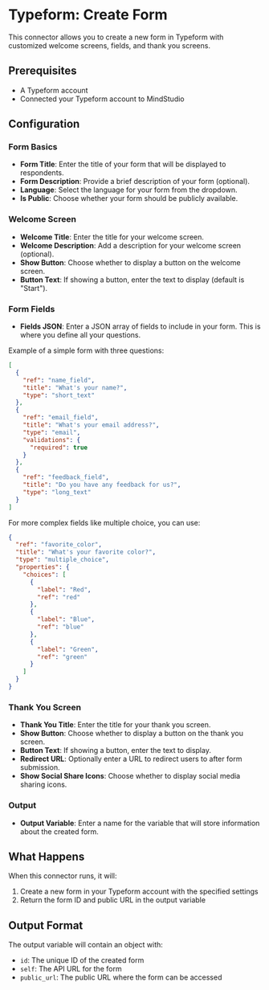 # Typeform: Create Form

This connector allows you to create a new form in Typeform with customized welcome screens, fields, and thank you screens.

## Prerequisites
- A Typeform account
- Connected your Typeform account to MindStudio

## Configuration

### Form Basics
- **Form Title**: Enter the title of your form that will be displayed to respondents.
- **Form Description**: Provide a brief description of your form (optional).
- **Language**: Select the language for your form from the dropdown.
- **Is Public**: Choose whether your form should be publicly available.

### Welcome Screen
- **Welcome Title**: Enter the title for your welcome screen.
- **Welcome Description**: Add a description for your welcome screen (optional).
- **Show Button**: Choose whether to display a button on the welcome screen.
- **Button Text**: If showing a button, enter the text to display (default is "Start").

### Form Fields
- **Fields JSON**: Enter a JSON array of fields to include in your form. This is where you define all your questions.

Example of a simple form with three questions:
```json
[
  {
    "ref": "name_field",
    "title": "What's your name?",
    "type": "short_text"
  },
  {
    "ref": "email_field",
    "title": "What's your email address?",
    "type": "email",
    "validations": {
      "required": true
    }
  },
  {
    "ref": "feedback_field",
    "title": "Do you have any feedback for us?",
    "type": "long_text"
  }
]
```

For more complex fields like multiple choice, you can use:
```json
{
  "ref": "favorite_color",
  "title": "What's your favorite color?",
  "type": "multiple_choice",
  "properties": {
    "choices": [
      {
        "label": "Red",
        "ref": "red"
      },
      {
        "label": "Blue",
        "ref": "blue"
      },
      {
        "label": "Green",
        "ref": "green"
      }
    ]
  }
}
```

### Thank You Screen
- **Thank You Title**: Enter the title for your thank you screen.
- **Show Button**: Choose whether to display a button on the thank you screen.
- **Button Text**: If showing a button, enter the text to display.
- **Redirect URL**: Optionally enter a URL to redirect users to after form submission.
- **Show Social Share Icons**: Choose whether to display social media sharing icons.

### Output
- **Output Variable**: Enter a name for the variable that will store information about the created form.

## What Happens
When this connector runs, it will:
1. Create a new form in your Typeform account with the specified settings
2. Return the form ID and public URL in the output variable

## Output Format
The output variable will contain an object with:
- `id`: The unique ID of the created form
- `self`: The API URL for the form
- `public_url`: The public URL where the form can be accessed